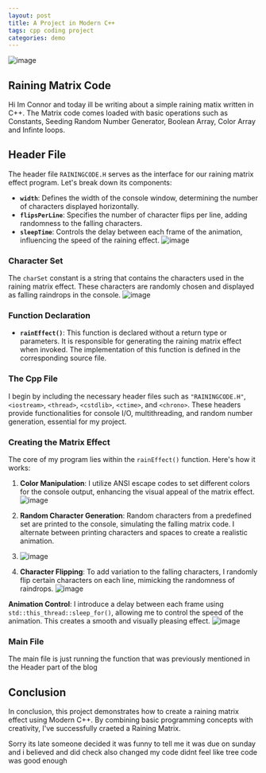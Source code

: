 ```yaml
---
layout: post
title: A Project in Modern C++
tags: cpp coding project
categories: demo
---
```


![image](https://github.com/connorngouana/rix/assets/115573354/69234e0e-4ac3-4067-8e1c-5938c49e1b95)

## Raining Matrix Code
Hi Im Connor and today ill be writing about a  simple raining matix written in C++. The Matrix code comes loaded with basic operations such as Constants, Seeding Random Number Generator, Boolean Array, Color Array and Infinte loops.

## Header File

The header file `RAININGCODE.H` serves as the interface for our raining matrix effect program. Let's break down its components:

- **`width`**: Defines the width of the console window, determining the number of characters displayed horizontally.
- **`flipsPerLine`**: Specifies the number of character flips per line, adding randomness to the falling characters.
- **`sleepTime`**: Controls the delay between each frame of the animation, influencing the speed of the raining effect.
  ![image](https://github.com/connorngouana/rix/assets/115573354/5ad16f28-3bd6-4439-8ee9-a3942d62c7fa)


### Character Set

The `charSet` constant is a string that contains the characters used in the raining matrix effect. These characters are randomly chosen and displayed as falling raindrops in the console.
![image](https://github.com/connorngouana/rix/assets/115573354/ea97cb4e-f6d0-4372-bc3d-0c3b062693a5)


### Function Declaration

- **`rainEffect()`**: This function is declared without a return type or parameters. It is responsible for generating the raining matrix effect when invoked. The implementation of this function is defined in the corresponding source file.

### The Cpp File

I begin by including the necessary header files such as `"RAININGCODE.H"`, `<iostream>`, `<thread>`, `<cstdlib>`, `<ctime>`, and `<chrono>`. These headers provide functionalities for console I/O, multithreading, and random number generation, essential for my project.

### Creating the Matrix Effect

The core of my program lies within the `rainEffect()` function. Here's how it works:

1. **Color Manipulation**: I utilize ANSI escape codes to set different colors for the console output, enhancing the visual appeal of the matrix effect.
![image](https://github.com/connorngouana/rix/assets/115573354/9685764f-cd98-41d6-8f32-01fe6699e661)

2. **Random Character Generation**: Random characters from a predefined set are printed to the console, simulating the falling matrix code. I alternate between printing characters and spaces to create a realistic animation.
3. ![image](https://github.com/connorngouana/rix/assets/115573354/5298160c-d02f-4c30-8933-fd4fadc26f0e)

3. **Character Flipping**: To add variation to the falling characters, I randomly flip certain characters on each line, mimicking the randomness of raindrops.
 ![image](https://github.com/connorngouana/rix/assets/115573354/8c2440be-e301-4fc6-b373-f0b112ca1947)

 **Animation Control**: I introduce a delay between each frame using `std::this_thread::sleep_for()`, allowing me to control the speed of the animation. This creates a smooth and visually pleasing effect.
 ![image](https://github.com/connorngouana/rix/assets/115573354/c53861b7-9b11-4225-9b97-5c7a4305b9f9)

### Main File
The main file is just running the function that was previously mentioned in the Header part of the blog

## Conclusion

In conclusion, this project demonstrates how to create a  raining matrix effect using Modern C++. By combining basic programming concepts with creativity, I've successfully craeted a Raining Matrix. 

Sorry its late someone decided it was funny to tell me it was due on sunday and i believed and did check also changed my code didnt feel like tree code was good enough

